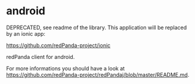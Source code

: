 android
=======

DEPRECATED, see readme of the library. This application will be replaced by an ionic app:

https://github.com/redPanda-project/ionic




redPanda client for android.



For more informations you should have a look at https://github.com/redPanda-project/redPandaj/blob/master/README.md.
